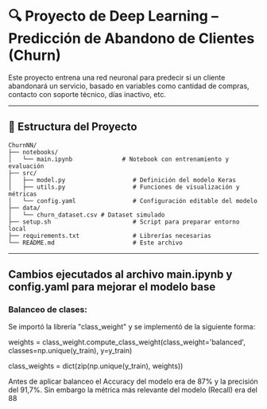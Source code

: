 # 🔍 Proyecto de Deep Learning – Predicción de Abandono de Clientes (Churn)

Este proyecto entrena una red neuronal para predecir si un cliente abandonará un servicio, basado en variables como cantidad de compras, contacto con soporte técnico, días inactivo, etc.

---

## 📁 Estructura del Proyecto

```
ChurnNN/
├── notebooks/
│   └── main.ipynb              # Notebook con entrenamiento y evaluación
├── src/
│   ├── model.py                   # Definición del modelo Keras
│   ├── utils.py                   # Funciones de visualización y métricas
│   └── config.yaml                # Configuración editable del modelo
├── data/
│   └── churn_dataset.csv # Dataset simulado
├── setup.sh                       # Script para preparar entorno local
├── requirements.txt               # Librerías necesarias
└── README.md                      # Este archivo
```

---

## Cambios ejecutados al archivo main.ipynb y config.yaml para mejorar el modelo base

### Balanceo de clases:
Se importó la librería "class_weight" y se implementó de la siguiente forma:

weights = class_weight.compute_class_weight(class_weight='balanced',
                                            classes=np.unique(y_train),
                                            y=y_train)

class_weights = dict(zip(np.unique(y_train), weights))

Antes de aplicar balanceo el Accuracy del modelo era de 87% y la precisión del 91,7%. Sin embargo la métrica más relevante del modelo (Recall) era del 88


